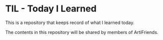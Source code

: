 # TIL - Today I Learned

This is a repository that keeps record of what I learned today.

The contents in this repository will be shared by members of ArtiFriends.
